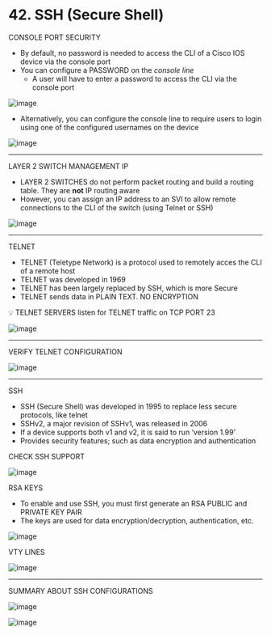 # 42. SSH (Secure Shell)

CONSOLE PORT SECURITY

- By default, no password is needed to access the CLI of a Cisco IOS device via the console port
- You can configure a PASSWORD on the *console line*
    - A user will have to enter a password to access the CLI via the console port

![image](https://github.com/psaumur/CCNA/assets/106411237/9609b0af-0fb1-4563-89e4-82b58b29325e)

- Alternatively, you can configure the console line to require users to login using one of the configured usernames on the device

![image](https://github.com/psaumur/CCNA/assets/106411237/04588b3a-3640-41af-b19e-41768f63b2bc)

---

LAYER 2 SWITCH MANAGEMENT IP

- LAYER 2 SWITCHES do not perform packet routing and build a routing table. They are **not** IP routing aware
- However, you can assign an IP address to an SVI to allow remote connections to the CLI of the switch (using Telnet or SSH)

![image](https://github.com/psaumur/CCNA/assets/106411237/64a9e983-f353-4670-8a99-1e22129eb661)

---

TELNET

- TELNET (Teletype Network) is a protocol used to remotely acces the CLI of a remote host
- TELNET was developed in 1969
- TELNET has been largely replaced by SSH, which is more Secure
- TELNET sends data in PLAIN TEXT. NO ENCRYPTION

💡 TELNET SERVERS listen for TELNET traffic on TCP PORT 23


![image](https://github.com/psaumur/CCNA/assets/106411237/9dffe7fb-4fa4-4ee9-90bf-d27461bb5190)

---

VERIFY TELNET CONFIGURATION

![image](https://github.com/psaumur/CCNA/assets/106411237/e077b5fd-3130-4fb0-9b17-d28bdef665df)

---

SSH

- SSH (Secure Shell) was developed in 1995 to replace less secure protocols, like telnet
- SSHv2, a major revision of SSHv1, was released in 2006
- If a device supports both v1 and v2, it is said to run ‘version 1.99’
- Provides security features; such as data encryption and authentication

CHECK SSH SUPPORT

![image](https://github.com/psaumur/CCNA/assets/106411237/441c38b7-4b79-4c80-8eca-0463960124b6)

RSA KEYS

- To enable and use SSH, you must first generate an RSA PUBLIC and PRIVATE KEY PAIR
- The keys are used for data encryption/decryption, authentication, etc.

![image](https://github.com/psaumur/CCNA/assets/106411237/73bd5a86-32da-4ec6-b385-fe5425a72808)

VTY LINES

![image](https://github.com/psaumur/CCNA/assets/106411237/04e9072f-ccde-476d-a84d-3034e0b39d19)

---

SUMMARY ABOUT SSH CONFIGURATIONS

![image](https://github.com/psaumur/CCNA/assets/106411237/bb6d358f-e742-434b-835c-5c7cd762abdb)

![image](https://github.com/psaumur/CCNA/assets/106411237/bb2e760b-90c3-42a7-93f6-0ccc7e472d00)
